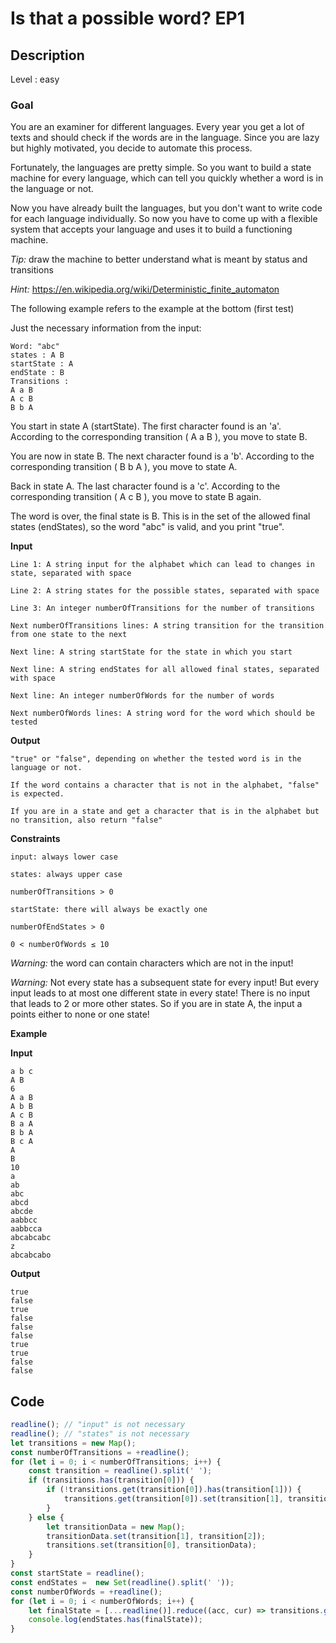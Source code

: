 # Is that a possible word? EP1

## Description

Level : easy

### Goal

You are an examiner for different languages. Every year you get a lot of texts and should check if the words are in the language. Since you are lazy but highly motivated, you decide to automate this process.

Fortunately, the languages are pretty simple. So you want to build a state machine for every language, which can tell you quickly whether a word is in the language or not.

Now you have already built the languages, but you don't want to write code for each language individually. So now you have to come up with a flexible system that accepts your language and uses it to build a functioning machine.

*Tip:* draw the machine to better understand what is meant by status and transitions

*Hint:* https://en.wikipedia.org/wiki/Deterministic_finite_automaton

The following example refers to the example at the bottom (first test)

Just the necessary information from the input:
```
Word: "abc"
states : A B
startState : A
endState : B
Transitions :
A a B
A c B
B b A
```

You start in state A (startState). The first character found is an 'a'. According to the corresponding transition ( A a B ), you move to state B.

You are now in state B. The next character found is a 'b'. According to the corresponding transition ( B b A ), you move to state A.

Back in state A. The last character found is a 'c'. According to the corresponding transition ( A c B ), you move to state B again.

The word is over, the final state is B. This is in the set of the allowed final states (endStates), so the word "abc" is valid, and you print "true".

**Input**
```
Line 1: A string input for the alphabet which can lead to changes in state, separated with space

Line 2: A string states for the possible states, separated with space

Line 3: An integer numberOfTransitions for the number of transitions

Next numberOfTransitions lines: A string transition for the transition from one state to the next

Next line: A string startState for the state in which you start

Next line: A string endStates for all allowed final states, separated with space

Next line: An integer numberOfWords for the number of words

Next numberOfWords lines: A string word for the word which should be tested
```

**Output**
```
"true" or "false", depending on whether the tested word is in the language or not.

If the word contains a character that is not in the alphabet, "false" is expected.

If you are in a state and get a character that is in the alphabet but no transition, also return "false"
```

**Constraints**
```
input: always lower case

states: always upper case

numberOfTransitions > 0

startState: there will always be exactly one

numberOfEndStates > 0

0 < numberOfWords ≤ 10
```

*Warning:* the word can contain characters which are not in the input!

*Warning:* Not every state has a subsequent state for every input! But every input leads to at most one different state in every state! There is no input that leads to 2 or more other states. So if you are in state A, the input a points either to none or one state!

**Example**

**Input**
```
a b c
A B
6
A a B
A b B
A c B
B a A
B b A
B c A
A
B
10
a
ab
abc
abcd
abcde
aabbcc
aabbcca
abcabcabc
z
abcabcabo
```

**Output**
```
true
false
true
false
false
false
true
true
false
false
```

## Code

```js
readline(); // "input" is not necessary
readline(); // "states" is not necessary 
let transitions = new Map();
const numberOfTransitions = +readline();
for (let i = 0; i < numberOfTransitions; i++) {
    const transition = readline().split(' ');
    if (transitions.has(transition[0])) {
        if (!transitions.get(transition[0]).has(transition[1])) {
            transitions.get(transition[0]).set(transition[1], transition[2]);
        }
    } else {
        let transitionData = new Map();
        transitionData.set(transition[1], transition[2]);
        transitions.set(transition[0], transitionData);
    }
}
const startState = readline();
const endStates =  new Set(readline().split(' '));
const numberOfWords = +readline();
for (let i = 0; i < numberOfWords; i++) {
    let finalState = [...readline()].reduce((acc, cur) => transitions.get(acc)?.get(cur), startState);
    console.log(endStates.has(finalState));
}
```
